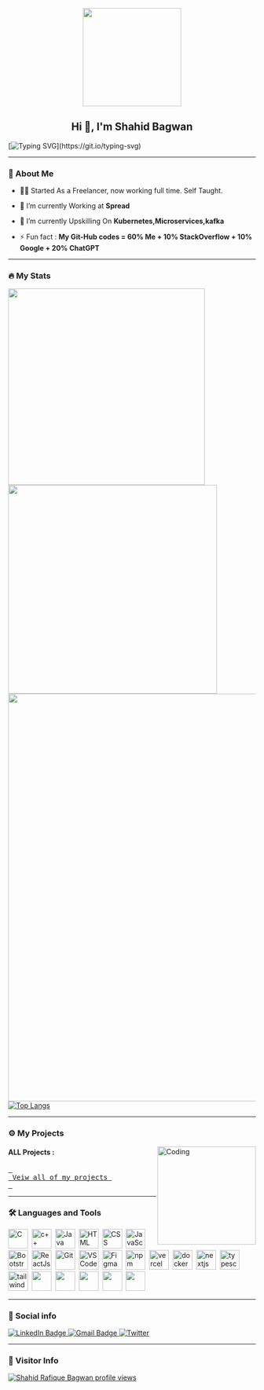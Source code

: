 <div id="header" align="center">
  <img src=https://media.giphy.com/media/du3J3cXyzhj75IOgvA/giphy.gif width="200"/>
</div>

<h2 align="center">Hi 👋, I'm Shahid Bagwan</h2>

[![Typing SVG](https://readme-typing-svg.herokuapp.com?duration=10000&center=true&vCenter=true&width=800&height=30&lines=Hello+this+is+Shahid%2C+Welcome+to+my+Github+page.)](https://git.io/typing-svg)

---
### 👦 About Me
- 👨‍💻 Started As a Freelancer, now working full time. Self Taught.

- 🔭 I’m currently Working at **Spread**

- 🌱 I’m currently Upskilling On  **Kubernetes,Microservices,kafka**

- ⚡ Fun fact : **My Git-Hub codes = 60% Me + 10% StackOverflow + 10% Google + 20% ChatGPT**

--- 

### 🔥 My Stats 
<img width="400" src="https://github-readme-stats.vercel.app/api?username=Shahid-Bagwan&count_private=true&show_icons=true&theme=react" />  <img width="425" src="https://streak-stats.demolab.com/?user=Shahid-Bagwan&theme=react" />
<img width="830" src="https://github-readme-activity-graph.vercel.app/graph?username=Shahid-Bagwan&bg_color=21232a&color=a8eeff&line=61dafb&point=f0fcff&area=true&hide_border=false" />
<a href="https://github.com/Shahid-Bagwan/github-stats">
![Top Langs](https://github-readme-stats.vercel.app/api/top-langs/?username=Shahid-Bagwan&layout=compact&langs_count=10&theme=react)
<!-- ![Wakatime stats](https://github-readme-stats.vercel.app/api/wakatime?username=Shahid-Bagwan&theme=react) -->
</a>


--- 


### ⚙️ My Projects 
<img align="right" alt="Coding" width="200" height="200" src="https://thumbs.gfycat.com/EqualPowerfulKoodoo-size_restricted.gif">
<!-- 
#### Full-Stack Projects :

 -->
<!-- #### Web Store Extensions 

 -->
#### ALL Projects :

<a href="https://github.com/Shahid-Bagwan/Shahid-Bagwan/tree/main/Projects"><kbd> <br> Veiw all of my projects <br> </kbd></a>

---

### :hammer_and_wrench: Languages and Tools 

<div>
  <img src="https://cdn.jsdelivr.net/gh/devicons/devicon/icons/c/c-original.svg" alt="C" width="40" height="40"/>&nbsp;
  <img src="https://cdn.jsdelivr.net/gh/devicons/devicon/icons/cplusplus/cplusplus-original.svg" alt="c++" width="40" height="40"/>&nbsp;
  <img src="https://cdn.jsdelivr.net/gh/devicons/devicon/icons/java/java-original-wordmark.svg" alt="Java" width="40" height="40"/>&nbsp;
  <img src="https://cdn.jsdelivr.net/gh/devicons/devicon/icons/html5/html5-original.svg" alt="HTML" width="40" height="40"/>&nbsp;
  <img src="https://cdn.jsdelivr.net/gh/devicons/devicon/icons/css3/css3-original.svg" alt="CSS" width="40" height="40"/>&nbsp;
  <img src="https://cdn.jsdelivr.net/gh/devicons/devicon/icons/javascript/javascript-original.svg" alt="JavaScript" width="40" height="40"/>&nbsp;
  <img src="https://getbootstrap.com/docs/5.0/assets/brand/bootstrap-logo.svg" title="JavaScript" alt="Bootstrap" width="40" height="40"/>&nbsp;
  <img src="https://cdn.jsdelivr.net/gh/devicons/devicon/icons/react/react-original.svg" alt="ReactJs" width="40" height="40"/>&nbsp;
  <img src="https://cdn.jsdelivr.net/gh/devicons/devicon/icons/git/git-original.svg" alt="Git" width="40" height="40"/>&nbsp;
  <img src="https://cdn.jsdelivr.net/gh/devicons/devicon/icons/vscode/vscode-original.svg" alt="VS Code" width="40" height="40"/>&nbsp;
  <img src="https://cdn.jsdelivr.net/gh/devicons/devicon/icons/figma/figma-original.svg" alt="Figma" width="40" height="40"/>&nbsp;
  <img src="https://cdn.jsdelivr.net/gh/devicons/devicon/icons/npm/npm-original-wordmark.svg" alt="npm" width="40" height="40"/>&nbsp;      
  <img src="https://user-images.githubusercontent.com/79409258/226092559-edfa9908-a7ec-461c-918a-1f1d1fc3156f.png" alt="vercel" width="40" height="40"/>&nbsp;
  <img src="https://cdn.jsdelivr.net/gh/devicons/devicon/icons/docker/docker-original.svg" alt="docker" width="40" height="40"/>&nbsp;
  <img src="https://cdn.jsdelivr.net/gh/devicons/devicon/icons/nextjs/nextjs-original.svg" alt="nextjs" width="40" height="40"/>&nbsp;
  <img src="https://cdn.jsdelivr.net/gh/devicons/devicon/icons/typescript/typescript-original.svg" alt="typescript" width="40" height="40"/>&nbsp;
  <img src="https://cdn.jsdelivr.net/gh/devicons/devicon/icons/tailwindcss/tailwindcss-plain.svg" alt="tailwind" width="40" height="40"/>&nbsp;
  <img src="https://cdn.jsdelivr.net/gh/devicons/devicon/icons/mongodb/mongodb-original-wordmark.svg" width="40" height="40"/>&nbsp;
 <img src="https://cdn.jsdelivr.net/gh/devicons/devicon/icons/postgresql/postgresql-original-wordmark.svg" width="40" height="40"/>&nbsp;
     <img src="https://cdn.jsdelivr.net/gh/devicons/devicon/icons/googlecloud/googlecloud-original-wordmark.svg" width="40" height="40"/>&nbsp;
           <img src="https://cdn.jsdelivr.net/gh/devicons/devicon/icons/firebase/firebase-plain-wordmark.svg" width="40" height="40"/>&nbsp;
            <img src="https://cdn.jsdelivr.net/gh/devicons/devicon/icons/digitalocean/digitalocean-original-wordmark.svg" width="40" height="40"/>&nbsp;
          
</div>

---


### 🔗 Social info

<div id="badges">
    <a href="https://www.linkedin.com/in/shahid-bagwan-a0a76a1b4/">
    <img src="https://img.shields.io/badge/LinkedIn-blue?style=for-the-badge&logo=linkedin&logoColor=white" alt="LinkedIn Badge"/>
    </a>
    <a href="https://mail.google.com/mail/u/0/?fs=1&tf=cm&to=shahidbagwan.416@gmail.com">
    <img src="https://img.shields.io/badge/Gmail-D14836?style=for-the-badge&logo=gmail&logoColor=white" alt="Gmail Badge"/>
    </a>
    <a href="https://twitter.com/sbagwan0301">
    <img src="https://img.shields.io/badge/-@sbagwan0301-%231DA1F2.svg?style=for-the-badge&logo=Twitter&logoColor=white" alt="Twitter" />
 </a>
</div>

---

### 👀 Visitor Info
[![Shahid Rafique Bagwan profile views](https://u8views.com/api/v1/github/profiles/112220551/views/day-week-month-total-count.svg)](https://u8views.com/github/Shahid-Bagwan)
